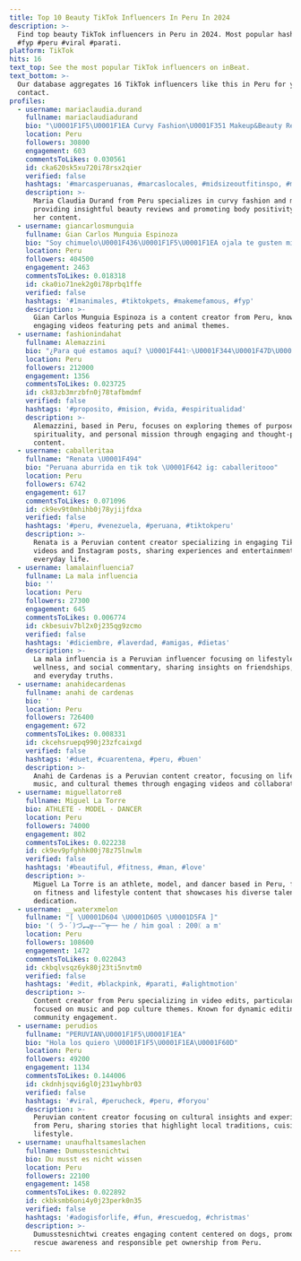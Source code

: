 ```yaml
---
title: Top 10 Beauty TikTok Influencers In Peru In 2024
description: >-
  Find top beauty TikTok influencers in Peru in 2024. Most popular hashtags:
  #fyp #peru #viral #parati.
platform: TikTok
hits: 16
text_top: See the most popular TikTok influencers on inBeat.
text_bottom: >-
  Our database aggregates 16 TikTok influencers like this in Peru for you to
  contact.
profiles:
  - username: mariaclaudia.durand
    fullname: mariaclaudiadurand
    bio: "\U0001F1F5\U0001F1EA Curvy Fashion\U0001F351 Makeup&Beauty Reviews\U0001F484 Sígueme en Insta\U0001F90D #bodypositive"
    location: Peru
    followers: 30800
    engagement: 603
    commentsToLikes: 0.030561
    id: cka620sk5xu720i78rsx2qier
    verified: false
    hashtags: '#marcasperuanas, #marcaslocales, #midsizeoutfitinspo, #midsizstyle'
    description: >-
      Maria Claudia Durand from Peru specializes in curvy fashion and makeup,
      providing insightful beauty reviews and promoting body positivity within
      her content.
  - username: giancarlosmunguia
    fullname: Gian Carlos Munguia Espinoza
    bio: "Soy chimuelo\U0001F436\U0001F1F5\U0001F1EA ojala te gusten mis videos."
    location: Peru
    followers: 404500
    engagement: 2463
    commentsToLikes: 0.018318
    id: cka0io71nek2g0i78prbq1ffe
    verified: false
    hashtags: '#1manimales, #tiktokpets, #makemefamous, #fyp'
    description: >-
      Gian Carlos Munguia Espinoza is a content creator from Peru, known for his
      engaging videos featuring pets and animal themes.
  - username: fashionindahat
    fullname: Alemazzini
    bio: "¿Para qué estamos aquí? \U0001F441✨\U0001F344\U0001F47D\U0001F308❤️"
    location: Peru
    followers: 212000
    engagement: 1356
    commentsToLikes: 0.023725
    id: ck83zb3mrzbfn0j78tafbmdmf
    verified: false
    hashtags: '#proposito, #mision, #vida, #espiritualidad'
    description: >-
      Alemazzini, based in Peru, focuses on exploring themes of purpose,
      spirituality, and personal mission through engaging and thought-provoking
      content.
  - username: caballeritaa
    fullname: "Renata \U0001F494"
    bio: "Peruana aburrida en tik tok \U0001F642 ig: caballeritooo"
    location: Peru
    followers: 6742
    engagement: 617
    commentsToLikes: 0.071096
    id: ck9ev9t0mhihb0j78yjijfdxa
    verified: false
    hashtags: '#peru, #venezuela, #peruana, #tiktokperu'
    description: >-
      Renata is a Peruvian content creator specializing in engaging TikTok
      videos and Instagram posts, sharing experiences and entertainment from her
      everyday life.
  - username: lamalainfluencia7
    fullname: La mala influencia
    bio: ''
    location: Peru
    followers: 27300
    engagement: 645
    commentsToLikes: 0.006774
    id: ckbesuiv7bl2x0j235qg9zcmo
    verified: false
    hashtags: '#diciembre, #laverdad, #amigas, #dietas'
    description: >-
      La mala influencia is a Peruvian influencer focusing on lifestyle,
      wellness, and social commentary, sharing insights on friendships, diets,
      and everyday truths.
  - username: anahidecardenas
    fullname: anahi de cardenas
    bio: ''
    location: Peru
    followers: 726400
    engagement: 672
    commentsToLikes: 0.008331
    id: ckcehsruepq990j23zfcaixgd
    verified: false
    hashtags: '#duet, #cuarentena, #peru, #buen'
    description: >-
      Anahi de Cardenas is a Peruvian content creator, focusing on lifestyle,
      music, and cultural themes through engaging videos and collaborations.
  - username: miguellatorre8
    fullname: Miguel La Torre
    bio: ATHLETE - MODEL - DANCER
    location: Peru
    followers: 74000
    engagement: 802
    commentsToLikes: 0.022238
    id: ck9ev9pfghhk00j78z75lnwlm
    verified: false
    hashtags: '#beautiful, #fitness, #man, #love'
    description: >-
      Miguel La Torre is an athlete, model, and dancer based in Peru, focusing
      on fitness and lifestyle content that showcases his diverse talents and
      dedication.
  - username: __waterxmelon
    fullname: "[ \U0001D604 \U0001D605 \U0001D5FA ]"
    bio: '( う-´)づ︻╦̵̵̿╤── he / him goal : 200ᛕ a m'
    location: Peru
    followers: 108600
    engagement: 1472
    commentsToLikes: 0.022043
    id: ckbqlvsqz6yk80j23ti5nvtm0
    verified: false
    hashtags: '#edit, #blackpink, #parati, #alightmotion'
    description: >-
      Content creator from Peru specializing in video edits, particularly
      focused on music and pop culture themes. Known for dynamic editing and
      community engagement.
  - username: perudios
    fullname: "PERUVIAN\U0001F1F5\U0001F1EA"
    bio: "Hola los quiero \U0001F1F5\U0001F1EA\U0001F60D"
    location: Peru
    followers: 49200
    engagement: 1134
    commentsToLikes: 0.144006
    id: ckdnhjsqvi6gl0j231wyhbr03
    verified: false
    hashtags: '#viral, #perucheck, #peru, #foryou'
    description: >-
      Peruvian content creator focusing on cultural insights and experiences
      from Peru, sharing stories that highlight local traditions, cuisine, and
      lifestyle.
  - username: unaufhaltsameslachen
    fullname: Dumusstesnichtwi
    bio: Du musst es nicht wissen
    location: Peru
    followers: 22100
    engagement: 1458
    commentsToLikes: 0.022892
    id: ckbksmb6oni4y0j23perk0n35
    verified: false
    hashtags: '#adogisforlife, #fun, #rescuedog, #christmas'
    description: >-
      Dumusstesnichtwi creates engaging content centered on dogs, promoting
      rescue awareness and responsible pet ownership from Peru.
---
```


